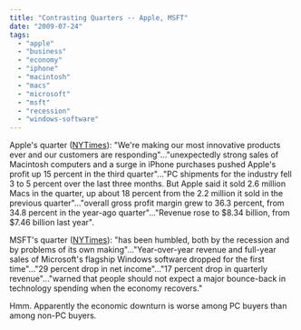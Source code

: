 ```yaml
---
title: "Contrasting Quarters -- Apple, MSFT"
date: "2009-07-24"
tags: 
  - "apple"
  - "business"
  - "economy"
  - "iphone"
  - "macintosh"
  - "macs"
  - "microsoft"
  - "msft"
  - "recession"
  - "windows-software"
---
```


Apple's quarter ([NYTimes](http://www.nytimes.com/2009/07/22/technology/companies/22apple.html?_r=1&scp=7&sq=apple%20earnings&st=cse)): "We're making our most innovative products ever and our customers are responding"..."unexpectedly strong sales of Macintosh computers and a surge in iPhone purchases pushed Apple's profit up 15 percent in the third quarter"..."PC shipments for the industry fell 3 to 5 percent over the last three months. But Apple said it sold 2.6 million Macs in the quarter, up about 18 percent from the 2.2 million it sold in the previous quarter"..."overall gross profit margin grew to 36.3 percent, from 34.8 percent in the year-ago quarter"..."Revenue rose to $8.34 billion, from $7.46 billion last year".

MSFT's quarter ([NYTimes](http://www.nytimes.com/2009/07/24/technology/companies/24soft.html?scp=2&sq=microsoft&st=cse)): "has been humbled, both by the recession and by problems of its own making"..."Year-over-year revenue and full-year sales of Microsoft's flagship Windows software dropped for the first time"..."29 percent drop in net income"..."17 percent drop in quarterly revenue"..."warned that people should not expect a major bounce-back in technology spending when the economy recovers."

Hmm. Apparently the economic downturn is worse among PC buyers than among non-PC buyers.

